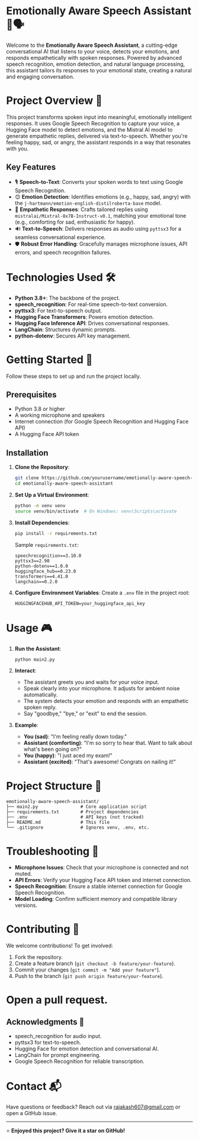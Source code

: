 # Emotionally Aware Speech Assistant 🤖🗣️

Welcome to the **Emotionally Aware Speech Assistant**, a cutting-edge conversational AI that listens to your voice, detects your emotions, and responds empathetically with spoken responses. Powered by advanced speech recognition, emotion detection, and natural language processing, this assistant tailors its responses to your emotional state, creating a natural and engaging conversation.

# Project Overview 🌟

This project transforms spoken input into meaningful, emotionally intelligent responses. It uses Google Speech Recognition to capture your voice, a Hugging Face model to detect emotions, and the Mistral AI model to generate empathetic replies, delivered via text-to-speech. Whether you're feeling happy, sad, or angry, the assistant responds in a way that resonates with you.

## Key Features

- 🎙️ **Speech-to-Text**: Converts your spoken words to text using Google Speech Recognition.
- 😊 **Emotion Detection**: Identifies emotions (e.g., happy, sad, angry) with the `j-hartmann/emotion-english-distilroberta-base` model.
- 💬 **Empathetic Responses**: Crafts tailored replies using `mistralai/Mixtral-8x7B-Instruct-v0.1`, matching your emotional tone (e.g., comforting for sad, enthusiastic for happy).
- 🔊 **Text-to-Speech**: Delivers responses as audio using `pyttsx3` for a seamless conversational experience.
- 🛡️ **Robust Error Handling**: Gracefully manages microphone issues, API errors, and speech recognition failures.

# Technologies Used 🛠️

- **Python 3.8+**: The backbone of the project.
- **speech_recognition**: For real-time speech-to-text conversion.
- **pyttsx3**: For text-to-speech output.
- **Hugging Face Transformers**: Powers emotion detection.
- **Hugging Face Inference API**: Drives conversational responses.
- **LangChain**: Structures dynamic prompts.
- **python-dotenv**: Secures API key management.

# Getting Started 🚀

Follow these steps to set up and run the project locally.

## Prerequisites

- Python 3.8 or higher
- A working microphone and speakers
- Internet connection (for Google Speech Recognition and Hugging Face API)
- A Hugging Face API token

## Installation

1. **Clone the Repository**:

   ```bash
   git clone https://github.com/yourusername/emotionally-aware-speech-assistant.git
   cd emotionally-aware-speech-assistant
   ```

2. **Set Up a Virtual Environment**:

   ```bash
   python -m venv venv
   source venv/bin/activate  # On Windows: venv\Scripts\activate
   ```

3. **Install Dependencies**:

   ```bash
   pip install -r requirements.txt
   ```

   Sample `requirements.txt`:

   ```
   speechrecognition==3.10.0
   pyttsx3==2.90
   python-dotenv==1.0.0
   huggingface_hub==0.23.0
   transformers==4.41.0
   langchain==0.2.0
   ```

4. **Configure Environment Variables**: Create a `.env` file in the project root:

   ```plaintext
   HUGGINGFACEHUB_API_TOKEN=your_huggingface_api_key
   ```

# Usage 🎮

1. **Run the Assistant**:

   ```bash
   python main2.py
   ```

2. **Interact**:

   - The assistant greets you and waits for your voice input.
   - Speak clearly into your microphone. It adjusts for ambient noise automatically.
   - The system detects your emotion and responds with an empathetic spoken reply.
   - Say "goodbye," "bye," or "exit" to end the session.

3. **Example**:

   - **You (sad)**: "I'm feeling really down today."
   - **Assistant (comforting)**: "I'm so sorry to hear that. Want to talk about what's been going on?"
   - **You (happy)**: "I just aced my exam!"
   - **Assistant (excited)**: "That's awesome! Congrats on nailing it!"

# Project Structure 📂

```plaintext
emotionally-aware-speech-assistant/
├── main2.py                # Core application script
├── requirements.txt        # Project dependencies
├── .env                    # API keys (not tracked)
├── README.md               # This file
└── .gitignore              # Ignores venv, .env, etc.
```

# Troubleshooting 🐛

- **Microphone Issues**: Check that your microphone is connected and not muted.
- **API Errors**: Verify your Hugging Face API token and internet connection.
- **Speech Recognition**: Ensure a stable internet connection for Google Speech Recognition.
- **Model Loading**: Confirm sufficient memory and compatible library versions.

# Contributing 🤝

We welcome contributions! To get involved:

1. Fork the repository.
2. Create a feature branch (`git checkout -b feature/your-feature`).
3. Commit your changes (`git commit -m "Add your feature"`).
4. Push to the branch (`git push origin feature/your-feature`).

# Open a pull request.

## Acknowledgments 🙌

- speech_recognition for audio input.
- pyttsx3 for text-to-speech.
- Hugging Face for emotion detection and conversational AI.
- LangChain for prompt engineering.
- Google Speech Recognition for reliable transcription.

# Contact 📬

Have questions or feedback? Reach out via rajakash607@gmail.com or open a GitHub issue.

---

⭐ **Enjoyed this project? Give it a star on GitHub!**
